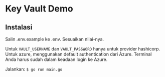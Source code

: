 # Key Vault Demo

## Instalasi
Salin .env.example ke .env.
Sesuaikan nilai-nya.

Untuk `VAULT_USERNAME` dan `VAULT_PASSWORD` hanya untuk provider hashicorp.
Untuk azure, menggunakan default authentication dari Azure. Terminal Anda harus sudah dalam keadaan login ke Azure.

Jalankan:
`$ go run main.go`
